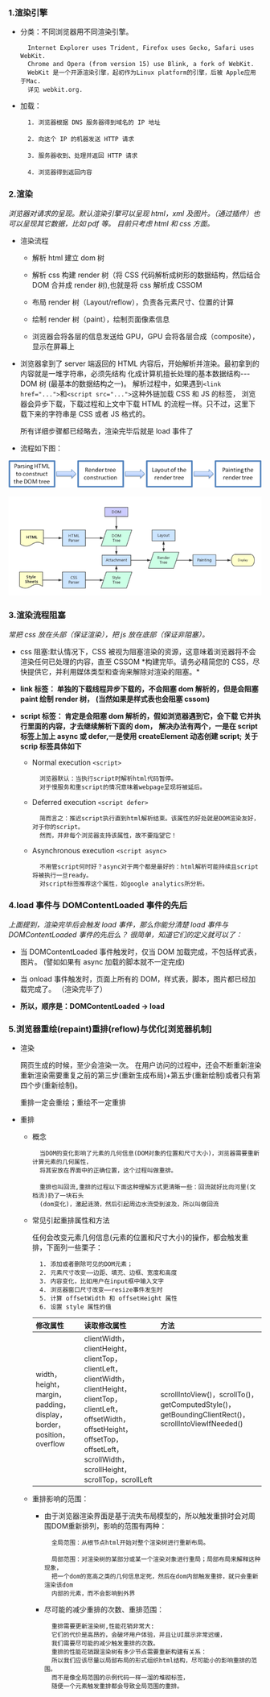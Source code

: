 ### 1.渲染引擎

- 分类：不同浏览器用不同渲染引擎。

        Internet Explorer uses Trident, Firefox uses Gecko, Safari uses WebKit.
        Chrome and Opera (from version 15) use Blink, a fork of WebKit.
        WebKit 是一个开源渲染引擎，起初作为Linux platform的引擎，后被 Apple应用于Mac.
        详见 webkit.org.

* 加载：

        1. 浏览器根据 DNS 服务器得到域名的 IP 地址

        2. 向这个 IP 的机器发送 HTTP 请求

        3. 服务器收到、处理并返回 HTTP 请求

        4. 浏览器得到返回内容

### 2.渲染

_浏览器对请求的呈现。默认渲染引擎可以呈现 html，xml 及图片。（通过插件）也可以呈现其它数据，比如 pdf 等。 目前只考虑 html 和 css 方面。_

- 渲染流程

    - 解析 html 建立 dom 树

    - 解析 css 构建 render 树（将 CSS 代码解析成树形的数据结构，然后结合 DOM 合并成 render 树),也就是将 css 解析成 CSSOM

    - 布局 render 树（Layout/reflow），负责各元素尺寸、位置的计算

    - 绘制 render 树（paint），绘制页面像素信息

    - 浏览器会将各层的信息发送给 GPU，GPU 会将各层合成（composite），显示在屏幕上

- 浏览器拿到了 server 端返回的 HTML 内容后，开始解析并渲染。最初拿到的内容就是一堆字符串，必须先结构
  化成计算机擅长处理的基本数据结构--- DOM 树 (最基本的数据结构之一)。
  解析过程中，如果遇到`<link href="...">`和`<script src="...">`这种外链加载 CSS 和 JS 的标签，
  浏览器会异步下载，下载过程和上文中下载 HTML 的流程一样。只不过，这里下载下来的字符串是 CSS 或者 JS 格式的。

  所有详细步骤都已经略去，渲染完毕后就是 load 事件了

- 流程如下图：

![渲染基本流程](../assets/image/browser-flow.png)

![浏览器渲染引擎架构图](../assets/image/browser-renderDetail.png)

### 3.渲染流程阻塞

_常把 css 放在头部（保证渲染），把 js 放在底部（保证非阻塞）。_

- css 阻塞:默认情况下，CSS 被视为阻塞渲染的资源，这意味着浏览器将不会渲染任何已处理的内容，直至 CSSOM
  *构建完毕。请务必精简您的 CSS，尽快提供它，并利用媒体类型和查询来解除对渲染的阻塞。\*

-  **link 标签： 单独的下载线程异步下载的，不会阻塞 dom 解析的，但是会阻塞 paint 绘制 render 树，**
  **(当然如果是样式表也会阻塞 cssom)**

-  **script 标签： 肯定是会阻塞 dom 解析的，假如浏览器遇到它，会下载 它并执行里面的内容，才去继续解析下面的 dom，**
  **解决办法有两个，一是在 script 标签上加上 async 或 defer,一是使用 createElement 动态创建 script;**
  **关于 scrip 标签具体如下**

    - Normal execution `<script>`

            浏览器默认：当执行script时解析html代码暂停。
            对于慢服务和重script的情况意味着webpage呈现将被延后。

    - Deferred execution `<script defer>`

            简而言之：推迟script执行直到html解析结束。该属性的好处就是DOM渲染友好，对于你的script。
            然而，并非每个浏览器支持该属性，故不要指望它！

    - Asynchronous execution `<script async>`

            不用管script何时好？async对于两个都是最好的：html解析可能持续且script将被执行一旦ready。
            对script标签推荐这个属性，如google analytics所分析。

### 4.load 事件与 DOMContentLoaded 事件的先后

_上面提到，渲染完毕后会触发 load 事件，那么你能分清楚 load 事件与 DOMContentLoaded 事件的先后么？_
_很简单，知道它们的定义就可以了：_

- 当 DOMContentLoaded 事件触发时，仅当 DOM 加载完成，不包括样式表，图片。
  (譬如如果有 async 加载的脚本就不一定完成)

- 当 onload 事件触发时，页面上所有的 DOM，样式表，脚本，图片都已经加载完成了。
  （渲染完毕了）

- **所以，顺序是：DOMContentLoaded -> load**

### 5.浏览器重绘(repaint)重排(reflow)与优化[浏览器机制]

- 渲染

  网页生成的时候，至少会渲染一次。
  在用户访问的过程中，还会不断重新渲染
  重新渲染需要重复之前的第三步(重新生成布局)+第五步(重新绘制)或者只有第四个步(重新绘制)。

  重排一定会重绘；重绘不一定重排

- 重排

    - 概念

            当DOM的变化影响了元素的几何信息(DOM对象的位置和尺寸大小)，浏览器需要重新计算元素的几何属性，
            将其安放在界面中的正确位置，这个过程叫做重排。

            重排也叫回流,重排的过程以下面这种理解方式更清晰一些：回流就好比向河里(文档流)扔了一块石头
            (dom变化)，激起涟漪，然后引起周边水流受到波及，所以叫做回流

    - 常见引起重排属性和方法

        任何会改变元素几何信息(元素的位置和尺寸大小)的操作，都会触发重排，下面列一些栗子：

            1. 添加或者删除可见的DOM元素；
            2. 元素尺寸改变——边距、填充、边框、宽度和高度
            3. 内容变化，比如用户在input框中输入文字
            4. 浏览器窗口尺寸改变——resize事件发生时
            5. 计算 offsetWidth 和 offsetHeight 属性
            6. 设置 style 属性的值

        |修改属性|读取修改属性|方法|
        |----|----|----|
        |width，height，margin，padding，display，border， position，overflow|clientWidth，clientHeight，clientTop，clientLeft，clientWidth，clientHeight，clientTop，clientLeft，offsetWidth，offsetHeight，offsetTop，offsetLeft，scrollWidth，scrollHeight，scrollTop，scrollLeft|scrollIntoView()，scrollTo()，getComputedStyle()，getBoundingClientRect()，scrollIntoViewIfNeeded()


    - 重排影响的范围：
   
        - 由于浏览器渲染界面是基于流失布局模型的，所以触发重排时会对周围DOM重新排列，影响的范围有两种：

                全局范围：从根节点html开始对整个渲染树进行重新布局。
                
                局部范围：对渲染树的某部分或某一个渲染对象进行重局；局部布局来解释这种现象，
                把一个dom的宽高之类的几何信息定死，然后在dom内部触发重排，就只会重新渲染该dom
                内部的元素，而不会影响到外界


        - 尽可能的减少重排的次数、重排范围：
            
                重排需要更新渲染树,性能花销非常大:
                它们的代价是高昂的，会破坏用户体验，并且让UI展示非常迟缓，
                我们需要尽可能的减少触发重排的次数。
                重排的性能花销跟渲染树有多少节点需要重新构建有关系：
                所以我们应该尽量以局部布局的形式组织html结构，尽可能小的影响重排的范围。
                而不是像全局范围的示例代码一样一溜的堆砌标签，
                随便一个元素触发重排都会导致全局范围的重排。
